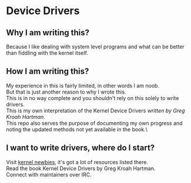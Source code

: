 # Device Drivers

## Why I am writing this?
Because I like dealing with system level programs and what can be better than fiddling with the kernel itself.

## How I am writing this?
My experience in this is fairly limited, in other words I am noob.\
But that is just another reason to why I wrote this.\
This is in no way complete and you shouldn't rely on this solely to write drivers.\
This is my own interpretation of the Kernel Device Drivers _written by Greg Kroah Hartman_.\
This repo also serves the purpose of documenting my own progress and noting the updated methods not yet available in the book.\

## I want to write drivers, where do I start?
Visit [kernel newbies](https://kernelnewbies.org/), it's got a lot of resources listed there.\
Read the book Kernel Device Drivers by Greg Kroah Hartman.\
Connect with maintainers over IRC.
